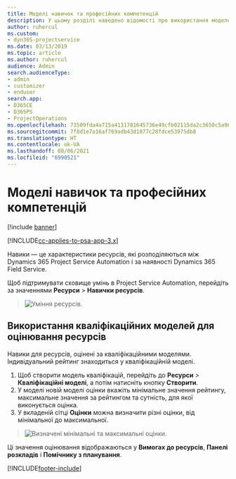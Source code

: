 ```yaml
---
title: Моделі навичок та професійних компетенцій
description: У цьому розділі наведено відомості про використання моделей навичок і кваліфікацій.
author: ruhercul
ms.custom:
- dyn365-projectservice
ms.date: 03/13/2019
ms.topic: article
ms.author: ruhercul
audience: Admin
search.audienceType:
- admin
- customizer
- enduser
search.app:
- D365CE
- D365PS
- ProjectOperations
ms.openlocfilehash: 73509fda4a715a4131781645736e49cfb02115da2c3650c5a966e35360e7703f
ms.sourcegitcommit: 7f8d1e7a16af769adb43d1877c28fdce53975db8
ms.translationtype: HT
ms.contentlocale: uk-UA
ms.lasthandoff: 08/06/2021
ms.locfileid: "6990521"
---
```

# <a name="skills-and-proficiency-models"></a>Моделі навичок та професійних компетенцій

[!include [banner](../includes/psa-now-project-operations.md)]

[!INCLUDE[cc-applies-to-psa-app-3.x](../includes/cc-applies-to-psa-app-3x.md)]

Навики — це характеристики ресурсів, які розподіляються між Dynamics 365 Project Service Automation і за наявності Dynamics 365 Field Service. 

Щоб підтримувати сховище умінь в Project Service Automation, перейдіть за значеннями **Ресурси** \> **Навички ресурсів**. 

> ![Уміння ресурсів.](media/Resource-Management-image84.png)

## <a name="use-proficiency-models-to-rate-resources"></a>Використання кваліфікаційних моделей для оцінювання ресурсів

Навики для ресурсів, оцінені за кваліфікаційними моделями. Індивідуальний рейтинг знаходиться у кваліфікаційній моделі. 

1. Щоб створити модель кваліфікацій, перейдіть до **Ресурси** \> **Кваліфікаційні моделі**, а потім натисніть кнопку **Створити**.
2. У моделі новій моделі оцінки вкажіть мінімальне значення рейтингу, максимальне значення за рейтингом та сутність, для якої виконується оцінка.
3. У вкладеній сітці **Оцінки** можна визначити різні оцінки, від мінімальної до максимальної.

> ![Визначені мінімальні та максимальні оцінки.](media/Resource-Management-image85.png)

Ці значення оцінювання відображаються у **Вимогах до ресурсів**, **Панелі розкладів** і **Помічнику з планування**.


[!INCLUDE[footer-include](../includes/footer-banner.md)]
